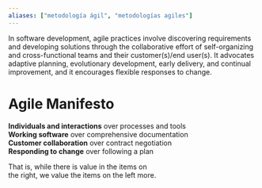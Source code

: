 ```yaml
---
aliases: ["metodología ágil", "metodologías agiles"]
---
```

In software development, agile practices involve discovering requirements and developing solutions through the collaborative effort of self-organizing and cross-functional teams and their customer(s)/end user(s). It advocates adaptive planning, evolutionary development, early delivery, and continual improvement, and it encourages flexible responses to change.

# Agile Manifesto
**Individuals and interactions** over processes and tools  
**Working software** over comprehensive documentation  
**Customer collaboration** over contract negotiation  
**Responding to change** over following a plan  

That is, while there is value in the items on  
the right, we value the items on the left more.